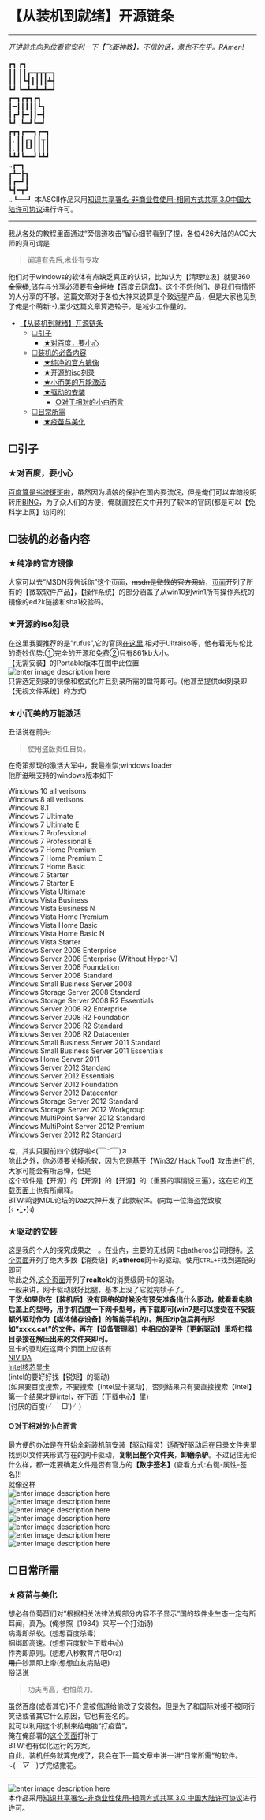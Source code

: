 <h1 id="从装机到就绪开源链条">【从装机到就绪】开源链条</h1>
<hr>
<p><em>开讲前先向列位看官安利一下【飞面神教】，不信的话，煮也不在乎。RAmen!</em></p>

┏┓  ┏┓ 　　　　　　 　　　　　　  　　　<br>
┃┃  ┃┃┏━┳┳┳━┓<br>
┃┃  ┃┗┫┃┃┃┃┻┫<br>
┗┛  ┗━┻━┻━┻━┛ <br>
┏━┓┏┳┓┏┓  <br>
┃━┃┃┃┃┃┗┓  <br>
┃┏┛┣━┃┃━┫  <br>
┗┛ .┗━┛┗━┛  <br>
┏┳┓┏━━┓┏━┓ <br>
┃. ┃┃┏┓┃┃┳┃<br>
┃.  ┃┃┗┛┃┃┃┃ <br>
┗┻┛┗━━┛┗┻┛ <br>
   ..┏━┓<br>
┏┻━┣┓   <br>
 ┃┏━┛┃<br>
  ┗┫━┳┛ <br>
     ..┗━┛  本ASCII作品采用<a rel="license" href="http://creativecommons.org/licenses/by-nc-sa/3.0/cn/">知识共享署名-非商业性使用-相同方式共享
3.0中国大陆许可协议</a>进行许可。<br>
<hr>
<p>我从各处的教程里面通过<del>“旁信道攻击”</del>留心细节看到了捏，各位<del>426</del>大陆的ACG大师的真可谓是</p>

<blockquote>
  <p>闻道有先后,术业有专攻</p>
</blockquote>

<p>他们对于windows的软体有点缺乏真正的认识，比如认为【清理垃圾】就要360<del>全家桶</del>,储存与分享必须要有<del>金坷垃</del>【百度云网盘】。这个不怨他们，是我们有情怀的人分享的不够。这篇文章对于各位大神来说算是个致远星产品，但是大家也见到了俺是个萌新:-),至少这篇文章算造轮子，是减少工作量的。</p>

<p><div class="toc">
<ul>
<li><a href="#从装机到就绪开源链条">【从装机到就绪】开源链条</a><ul>
<li><a href="#引子">☐引子</a><ul>
<li><a href="#对百度要小心">★对百度，要小心</a></li>
</ul>
</li>
<li><a href="#装机的必备内容">☐装机的必备内容</a><ul>
<li><a href="#纯净的官方镜像">★纯净的官方镜像</a></li>
<li><a href="#开源的iso刻录">★开源的iso刻录</a></li>
<li><a href="#小而美的万能激活">★小而美的万能激活</a></li>
<li><a href="#驱动的安装">★驱动的安装</a><ul>
<li><a href="#对于相对的小白而言">○对于相对的小白而言</a></li>
</ul>
</li>
</ul>
</li>
<li><a href="#日常所需">☐日常所需</a><ul>
<li><a href="#疫苗与美化">★疫苗与美化</a></li>
</ul>
</li>
</ul>
</li>
</ul>
</div>
</p>

<h2 id="引子">☐引子</h2>



<h3 id="对百度要小心">★对百度，要小心</h3>

<p><a href="https://www.zhihu.com/question/39322261">百度算是劣迹斑斑啦</a>，虽然因为墙娘的保护在国内耍流氓，但是俺们可以弃暗投明转用<a href="https://cn.bing.com">BING</a>，为了众人们的方便，俺就直接在文中开列了软体的官网(都是可以【免科学上网】访问的)</p>



<h2 id="装机的必备内容">☐装机的必备内容</h2>



<h3 id="纯净的官方镜像">★纯净的官方镜像</h3>

<p>大家可以去”MSDN我告诉你”这个页面，<del>msdn是微软的官方网站</del>，<a href="http://www.itellyou.cn/">页面</a>开列了所有的【微软软件产品】，【操作系统】的部分涵盖了从win10到win1所有操作系统的镜像的ed2k链接和sha1校验码。</p>



<h3 id="开源的iso刻录">★开源的iso刻录</h3>

<p>在这里我要推荐的是”rufus”,它的官网<a href="http://rufus.akeo.ie/">在这里</a>,相对于Ultraiso等，他有着无与伦比的奇妙优势:①完全的开源和免费②只有861kb大小。 <br>
【无需安装】的Portable版本在图中此位置 <br>
<img src="https://github.com/th00/Files/blob/master/%E6%97%A0%E6%A0%87%E9%A2%989.png?raw=true" alt="enter image description here" title=""> <br>
只需选定刻录的镜像和格式化并且刻录所需的盘符即可。(他甚至提供dd刻录即【无视文件系统】的方式)</p>

<h3 id="小而美的万能激活">★小而美的万能激活</h3>

<p>丑话说在前头:</p>

<blockquote>
  <p>使用盗版责任自负。</p>
</blockquote>

<p>在奇策频现的激活大军中，我最推崇;windows loader <br>
他所<del>滋呲</del>支持的windows版本如下</p>

<p>Windows 10 all verisons <br>
Windows 8 all verisons <br>
Windows 8.1 <br>
Windows 7 Ultimate <br>
Windows 7 Ultimate E <br>
Windows 7 Professional <br>
Windows 7 Professional E <br>
Windows 7 Home Premium <br>
Windows 7 Home Premium E <br>
Windows 7 Home Basic <br>
Windows 7 Starter <br>
Windows 7 Starter E <br>
Windows Vista Ultimate <br>
Windows Vista Business <br>
Windows Vista Business N <br>
Windows Vista Home Premium <br>
Windows Vista Home Basic <br>
Windows Vista Home Basic N <br>
Windows Vista Starter <br>
Windows Server 2008 Enterprise <br>
Windows Server 2008 Enterprise (Without Hyper-V) <br>
Windows Server 2008 Foundation <br>
Windows Server 2008 Standard <br>
Windows Small Business Server 2008 <br>
Windows Storage Server 2008 Standard <br>
Windows Storage Server 2008 R2 Essentials <br>
Windows Server 2008 R2 Enterprise <br>
Windows Server 2008 R2 Foundation <br>
Windows Server 2008 R2 Standard <br>
Windows Server 2008 R2 Datacenter <br>
Windows Small Business Server 2011 Standard <br>
Windows Small Business Server 2011 Essentials <br>
Windows Home Server 2011 <br>
Windows Server 2012 Standard <br>
Windows Server 2012 Essentials <br>
Windows Server 2012 Foundation <br>
Windows Server 2012 Datacenter <br>
Windows Storage Server 2012 Standard <br>
Windows Storage Server 2012 Workgroup <br>
Windows MultiPoint Server 2012 Standard <br>
Windows MultiPoint Server 2012 Premium <br>
Windows Server 2012 R2 Standard</p>

<p>哈，其实只要前四个就好啦&lt;(￣︶￣)↗  <br>
除此之外，你必须要关掉杀软，因为它是基于【Win32/ Hack Tool】攻击进行的,大家可能会有所忌惮，但是 <br>
这个软件是【开源】的【开源】的【开源】的（重要的事情说三遍），这在它的<a href="http://dazwindowsloader.com/">下载页面</a>上也有所阐释。 <br>
BTW:鸣谢MDL论坛的Daz大神开发了此款软体。(向每一位海盗党致敬 <br>
(ง •̀_•́)ง)</p>



<h3 id="驱动的安装">★驱动的安装</h3>

<p>这是我的个人的探究成果之一。在业内，主要的无线网卡由atheros公司把持。<a href="https://www.atheros-drivers.com/">这个页面</a>开列了绝大多数【消费级】的<strong>atheros</strong>网卡的驱动。使用<code>CTRL+F</code>找到适配的即可 <br>
除此之外,<a href="http://www.realtek.cz/">这个页面</a>开列了<strong>realtek</strong>的消费级网卡的驱动。 <br>
一般来讲，网卡驱动就好比腿，基本上没了它就完犊子了。 <br>
<strong>干货:如果你在【装机后】没有网络的时候没有预先准备出什么驱动，就看看电脑后盖上的型号，用手机百度一下网卡型号，再下载即可(win7是可以接受在不安装额外驱动作为【媒体储存设备】的智能手机的)。解压zip包后拥有形如”xxxx.cat”的文件，再在【设备管理器】中相应的硬件【更新驱动】里将扫描目录接在解压出来的文件夹即可。</strong> <br>
显卡的驱动在这两个页面上应该有 <br>
<a href="http://www.nvidia.cn/Download/index.aspx?lang=cn">NIVIDA</a> <br>
<a href="https://downloadcenter.intel.com/zh-cn/product/80939/-">Intel核芯显卡</a> <br>
(intel的要好好找【锐矩】的驱动) <br>
(如果要百度搜索，不要搜索【intel显卡驱动】，否则结果只有要直接搜索【intel】第一个结果才是intel，在下面【下载中心】里) <br>
(讨厌的百度(╯｀□′)╯)</p>

<h4 id="对于相对的小白而言">○对于相对的小白而言</h4>

<p>最方便的办法是在开始全新装机前安装【驱动精灵】适配好驱动后在目录文件夹里找到以文件夹形式存在的网卡驱动，<strong>复制出整个文件夹</strong>，<strong>卸磨杀驴</strong>。不过记住无论什么样，都一定要确定文件是否有官方的<strong>【数字签名】</strong>(查看方式:右键-属性-签名)!! <br>
就像这样 <br>
<img src="https://github.com/th00/Files/blob/master/%E6%97%A0%E6%A0%87%E9%A2%98.png?raw=true" alt="enter image description here" title=""> <br>
<img src="https://github.com/th00/Files/blob/master/%E6%97%A0%E6%A0%87%E9%A2%982.png?raw=true" alt="enter image description here" title=""> <br>
<img src="https://github.com/th00/Files/blob/master/%E6%97%A0%E6%A0%87%E9%A2%983.png?raw=true" alt="enter image description here" title=""> <br>
<img src="https://github.com/th00/Files/blob/master/%E6%97%A0%E6%A0%87%E9%A2%984.png?raw=true" alt="enter image description here" title=""> <br>
<img src="https://github.com/th00/Files/blob/master/%E6%97%A0%E6%A0%87%E9%A2%985.png?raw=true" alt="enter image description here" title=""> <br>
<img src="https://github.com/th00/Files/blob/master/%E6%97%A0%E6%A0%87%E9%A2%986.png?raw=true" alt="enter image description here" title=""> <br>
<img src="https://github.com/th00/Files/blob/master/%E6%97%A0%E6%A0%87%E9%A2%987.png?raw=true" alt="enter image description here" title=""></p>

<h2 id="日常所需">☐日常所需</h2>



<h3 id="疫苗与美化">★疫苗与美化</h3>

<p>想必各位菊苣们对”根据相关法律法规部分内容不予显示”国的软件业生态一定有所耳闻，真乃。(俺参照《1984》来写一个打油诗) <br>
病毒即杀软。(想想百度杀毒) <br>
捆绑即高速。(想想百度软件下载中心) <br>
作秀即原则。(想想八秒教育片吧Orz) <br>
<del>用户</del>钞票即上帝(想想血友病贴吧) <br>
俗话说</p>

<blockquote>
  <p>功夫再高，也怕菜刀。</p>
</blockquote>

<p>虽然百度(或者其它)不介意被信道给偷改了安装包，但是为了和国际对接不被同行笑话或者其它什么原因，它也有签名的。 <br>
就可以利用这个机制来给电脑”打疫苗”。 <br>
俺在俺部署的<a href="https://github.com/th00/GentleLib/blob/master/vaccine.md">这个页面</a>打补丁 <br>
BTW:也有优化运行的方案。 <br>
自此，装机任务就算完成了，我会在下一篇文章中讲一讲“日常所需”的软件。 <br>
~(<em>￣▽￣</em>)ブ完结撒花。</p>

<hr>

<p><img src="https://i.creativecommons.org/l/by-nc-sa/3.0/cn/88x31.png" alt="enter image description here" title=""> <br>
本作品采用<a href="http://creativecommons.org/licenses/by-nc-sa/3.0/cn/">知识共享署名-非商业性使用-相同方式共享 3.0 中国大陆许可协议</a>进行许可。</p>
